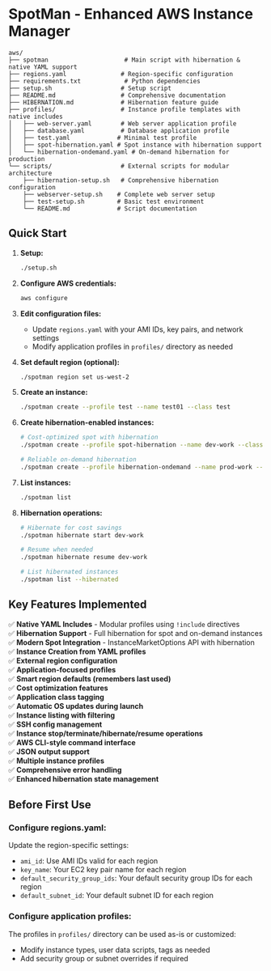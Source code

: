 # SpotMan - Enhanced AWS Instance Manager

```
aws/
├── spotman                     # Main script with hibernation & native YAML support
├── regions.yaml               # Region-specific configuration
├── requirements.txt            # Python dependencies
├── setup.sh                   # Setup script
├── README.md                  # Comprehensive documentation
├── HIBERNATION.md             # Hibernation feature guide
├── profiles/                  # Instance profile templates with native includes
│   ├── web-server.yaml        # Web server application profile
│   ├── database.yaml          # Database application profile
│   ├── test.yaml             # Minimal test profile
│   ├── spot-hibernation.yaml # Spot instance with hibernation support
│   └── hibernation-ondemand.yaml # On-demand hibernation for production
└── scripts/                   # External scripts for modular architecture
    ├── hibernation-setup.sh   # Comprehensive hibernation configuration
    ├── webserver-setup.sh    # Complete web server setup
    ├── test-setup.sh         # Basic test environment
    └── README.md             # Script documentation
```

## Quick Start

1. **Setup:**
   ```bash
   ./setup.sh
   ```

2. **Configure AWS credentials:**
   ```bash
   aws configure
   ```

3. **Edit configuration files:**
   - Update `regions.yaml` with your AMI IDs, key pairs, and network settings
   - Modify application profiles in `profiles/` directory as needed

4. **Set default region (optional):**
   ```bash
   ./spotman region set us-west-2
   ```

5. **Create an instance:**
   ```bash
   ./spotman create --profile test --name test01 --class test
   ```

6. **Create hibernation-enabled instances:**
   ```bash
   # Cost-optimized spot with hibernation
   ./spotman create --profile spot-hibernation --name dev-work --class development
   
   # Reliable on-demand hibernation
   ./spotman create --profile hibernation-ondemand --name prod-work --class production
   ```

7. **List instances:**
   ```bash
   ./spotman list
   ```

8. **Hibernation operations:**
   ```bash
   # Hibernate for cost savings
   ./spotman hibernate start dev-work
   
   # Resume when needed
   ./spotman hibernate resume dev-work
   
   # List hibernated instances
   ./spotman list --hibernated
   ```

## Key Features Implemented

✅ **Native YAML Includes** - Modular profiles using `!include` directives  
✅ **Hibernation Support** - Full hibernation for spot and on-demand instances  
✅ **Modern Spot Integration** - InstanceMarketOptions API with hibernation  
✅ **Instance Creation from YAML profiles**  
✅ **External region configuration**  
✅ **Application-focused profiles**  
✅ **Smart region defaults (remembers last used)**  
✅ **Cost optimization features**  
✅ **Application class tagging**  
✅ **Automatic OS updates during launch**  
✅ **Instance listing with filtering**  
✅ **SSH config management**  
✅ **Instance stop/terminate/hibernate/resume operations**  
✅ **AWS CLI-style command interface**  
✅ **JSON output support**  
✅ **Multiple instance profiles**  
✅ **Comprehensive error handling**  
✅ **Enhanced hibernation state management**

## Before First Use

### Configure regions.yaml:
Update the region-specific settings:
- `ami_id`: Use AMI IDs valid for each region
- `key_name`: Your EC2 key pair name for each region  
- `default_security_group_ids`: Your default security group IDs for each region
- `default_subnet_id`: Your default subnet ID for each region

### Configure application profiles:
The profiles in `profiles/` directory can be used as-is or customized:
- Modify instance types, user data scripts, tags as needed
- Add security group or subnet overrides if required
